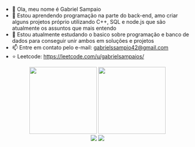 - 👋 Ola, meu nome é Gabriel Sampaio
- 👀 Estou aprendendo programação na parte do back-end, amo criar alguns projetos próprio utilizando C++, SQL e node.js que são atualmente os assuntos que mais entendo
- 🌱 Estou atualmente estudando o basico sobre programação e banco de dados para conseguir unir ambos em soluções e projetos
- 📫 Entre em contato pelo e-mail: gabrielssampio42@gmail.com
- ⭐ Leetcode: https://leetcode.com/u/gabrielsampaios/




<div align="center">
  <img height="180em" src="https://github-readme-stats.vercel.app/api?username=GabrielSampaioS&show_icons=true&theme=github_dark&include_all_commits=true&count_private=true"/>
  <img height="180em" src="https://github-readme-stats.vercel.app/api/top-langs/?username=GabrielSampaioS&layout=compact&langs_count=7&theme=github_dark"/>
</div>

<div align="center">
    <a href = "mailto:gabrielssampaio42@gmail.com"><img src="https://img.shields.io/badge/-Gmail-%23333?style=for-the-badge&logo=gmail&logoColor=white" target="_blank"></a>
    <a href="https://www.linkedin.com/in/gabriel-sampaio0122/" target="_blank"><img src="https://img.shields.io/badge/-LinkedIn-%230077B5?style=for-the-badge&logo=linkedin&logoColor=white" target="_blank"></a> 
</div>

<!---
GabrielSampaioS/GabrielSampaioS is a ✨ special ✨ repository because its `README.md` (this file) appears on your GitHub profile.
You can click the Preview link to take a look at your changes.
--->
